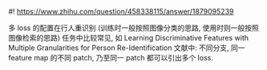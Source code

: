 #! https://www.zhihu.com/question/458338115/answer/1879095239

[//]: # (Answer URL: https://www.zhihu.com/question/458338115/answer/1879095239)
[//]: # (进行图像分类任务时，可以同时使用两个以上损失函数吗？有具体的例子参考吗？)
[//]: # (Author Name: https://www.zhihu.com/people/quarrying)

多 loss 的配置在行人重识别 (训练时一般按照图像分类的思路, 使用时则一般按照图像检索的思路) 任务中比较常见, 如 Learning Discriminative Features with Multiple Granularities for Person Re-Identification 文献中: 不同分支, 同一 feature map 的不同 patch, 乃至同一 patch 都可以引出多个 loss.
